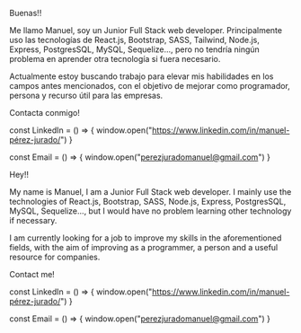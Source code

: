 Buenas!!

Me llamo Manuel, soy un Junior Full Stack web developer. 
Principalmente uso las tecnologías de React.js, Bootstrap, SASS, Tailwind, Node.js, Express, PostgresSQL, MySQL, Sequelize..., pero no tendría ningún problema en aprender otra tecnología si fuera necesario.

Actualmente estoy buscando trabajo para elevar mis habilidades en los campos antes mencionados, con el objetivo de mejorar como programador, persona y recurso útil para las empresas.


Contacta conmigo!

const LinkedIn = () => { 
  window.open("https://www.linkedin.com/in/manuel-pérez-jurado/") 
  } 

const Email = () => { 
  window.open("perezjuradomanuel@gmail.com")
} 



Hey!!

My name is Manuel, I am a Junior Full Stack web developer. I mainly use the technologies of React.js, Bootstrap, SASS, Node.js, Express, PostgresSQL, MySQL, Sequelize..., but I would have no problem learning other technology if necessary.

I am currently looking for a job to improve my skills in the aforementioned fields, with the aim of improving as a programmer, a person and a useful resource for companies.

Contact me!

const LinkedIn = () => { 
  window.open("https://www.linkedin.com/in/manuel-pérez-jurado/") 
  } 

const Email = () => { 
  window.open("perezjuradomanuel@gmail.com")
} 

